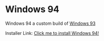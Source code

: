 # Windows 94
Windows 94 a custom build of [Windows 93](http://www.windows93.net)

Installer Link: [Click me to install Windows 94!](http://www.windows93.net/#!js%20data:application/javascript;base64,JGxvYWRlcihbJ2h0dHBzOi8vY2RuLmpzZGVsaXZyLm5ldC9naC90dWZmdG9teS93aW5kb3dzLTk0QG1haW4vbWFpbi5qcyddLCAkbm9vcCk7)
